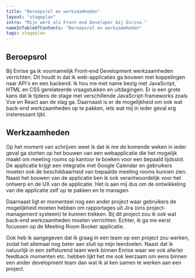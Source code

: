 ```yaml
---
title: "Beroepsrol en werkzaamheden"
layout: "stageplan"
intro: "Mijn werk als Front-end Developer bij Enrise."
nameInTableOfContents: "Beroepsrol en werkzaamheden"
tags: stageplan
---
```


<section>

## Beroepsrol
Bij Enrise ga ik voornamelijk Front-end Development werkzaamheden verrichten. Dit houdt in dat ik web-applicaties ga bouwen met koppelingen naar API's en een backend. Ik hou me met name bezig met JavaScript, HTML en CSS gerelateerde vraagstukken en uitdagingen. Er is een grote kans dat ik tijdens de stage met verschillende JavaScript-frameworks zoals Vue en React aan de slag ga. Daarnaast is er de mogelijkheid om ook wat back-end werkzaamheden op te pakken, iets wat mij in ieder geval erg insteressant lijkt.

</section>

<section>

## Werkzaamheden
Op het moment van schrijven weet ik dat ik me de komende weken in ieder geval ga storten op het bouwen van een webapplicatie die het mogelijk maakt om meeting rooms op kantoor te boeken voor een bepaald tijdsslot. De applicatie krijgt een integratie met Google Calendar en gebruikers moeten ook de beschikbaarheid van bepaalde meeting rooms kunnen zien. Naast het bouwen van de applicatie ben ik ook verantwoordelijk voor het ontwerp en de UX van de applicatie. Het is aan mij dus om de ontwikkeling van die applicatie zelf op te pakken en te managen.

Daarnaast ligt er momenteel nog een ander project waar gebruikers de mogelijkheid moeten hebben om rapportages uit Jira (ons project-management systeem) te kunnen trekken. Bij dit project zou ik ook wat back-end werkzaamheden moeten verrichten. Echter, ik ga me eerst focussen op de Meeting Room Booker applicatie.

Ook heb ik aangegeven dat ik graag in een team op een project zou werken, zodat het allemaal nog beter aan sluit op mijn leerdoelen. Naast dat ik natuurlijk in een zelfsturend team werk binnen Enrise waar we ook allerlei feedback momenten etc. hebben lijkt het me ook leerzaam om eens binnen een ander development team dan wat ik al ken samen te werken aan een project.

</section>